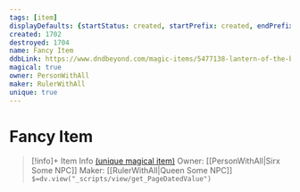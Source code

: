 ```yaml
---
tags: [item]
displayDefaults: {startStatus: created, startPrefix: created, endPrefix: destroyed, endStatus: destroyed}
created: 1702
destroyed: 1704
name: Fancy Item
ddbLink: https://www.dndbeyond.com/magic-items/5477138-lantern-of-the-bright-hearth
magical: true
owner: PersonWithAll
maker: RulerWithAll
unique: true
---
```

# Fancy Item
>[!info]+ Item Info
> [(unique magical item)](https://www.dndbeyond.com/magic-items/5477138-lantern-of-the-bright-hearth)
> Owner: [[PersonWithAll|Sirx Some NPC]]
> Maker: [[RulerWithAll|Queen Some NPC]]
>`$=dv.view("_scripts/view/get_PageDatedValue")`